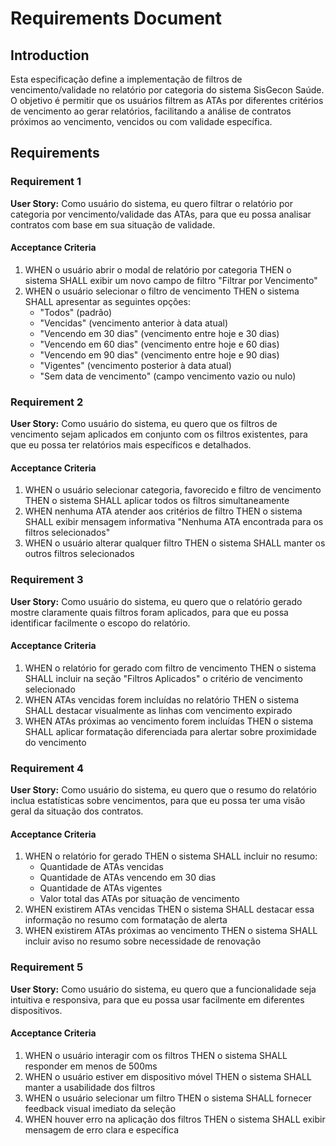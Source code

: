 # Requirements Document

## Introduction

Esta especificação define a implementação de filtros de vencimento/validade no relatório por categoria do sistema SisGecon Saúde. O objetivo é permitir que os usuários filtrem as ATAs por diferentes critérios de vencimento ao gerar relatórios, facilitando a análise de contratos próximos ao vencimento, vencidos ou com validade específica.

## Requirements

### Requirement 1

**User Story:** Como usuário do sistema, eu quero filtrar o relatório por categoria por vencimento/validade das ATAs, para que eu possa analisar contratos com base em sua situação de validade.

#### Acceptance Criteria

1. WHEN o usuário abrir o modal de relatório por categoria THEN o sistema SHALL exibir um novo campo de filtro "Filtrar por Vencimento"
2. WHEN o usuário selecionar o filtro de vencimento THEN o sistema SHALL apresentar as seguintes opções:
   - "Todos" (padrão)
   - "Vencidas" (vencimento anterior à data atual)
   - "Vencendo em 30 dias" (vencimento entre hoje e 30 dias)
   - "Vencendo em 60 dias" (vencimento entre hoje e 60 dias)
   - "Vencendo em 90 dias" (vencimento entre hoje e 90 dias)
   - "Vigentes" (vencimento posterior à data atual)
   - "Sem data de vencimento" (campo vencimento vazio ou nulo)

### Requirement 2

**User Story:** Como usuário do sistema, eu quero que os filtros de vencimento sejam aplicados em conjunto com os filtros existentes, para que eu possa ter relatórios mais específicos e detalhados.

#### Acceptance Criteria

1. WHEN o usuário selecionar categoria, favorecido e filtro de vencimento THEN o sistema SHALL aplicar todos os filtros simultaneamente
2. WHEN nenhuma ATA atender aos critérios de filtro THEN o sistema SHALL exibir mensagem informativa "Nenhuma ATA encontrada para os filtros selecionados"
3. WHEN o usuário alterar qualquer filtro THEN o sistema SHALL manter os outros filtros selecionados

### Requirement 3

**User Story:** Como usuário do sistema, eu quero que o relatório gerado mostre claramente quais filtros foram aplicados, para que eu possa identificar facilmente o escopo do relatório.

#### Acceptance Criteria

1. WHEN o relatório for gerado com filtro de vencimento THEN o sistema SHALL incluir na seção "Filtros Aplicados" o critério de vencimento selecionado
2. WHEN ATAs vencidas forem incluídas no relatório THEN o sistema SHALL destacar visualmente as linhas com vencimento expirado
3. WHEN ATAs próximas ao vencimento forem incluídas THEN o sistema SHALL aplicar formatação diferenciada para alertar sobre proximidade do vencimento

### Requirement 4

**User Story:** Como usuário do sistema, eu quero que o resumo do relatório inclua estatísticas sobre vencimentos, para que eu possa ter uma visão geral da situação dos contratos.

#### Acceptance Criteria

1. WHEN o relatório for gerado THEN o sistema SHALL incluir no resumo:
   - Quantidade de ATAs vencidas
   - Quantidade de ATAs vencendo em 30 dias
   - Quantidade de ATAs vigentes
   - Valor total das ATAs por situação de vencimento
2. WHEN existirem ATAs vencidas THEN o sistema SHALL destacar essa informação no resumo com formatação de alerta
3. WHEN existirem ATAs próximas ao vencimento THEN o sistema SHALL incluir aviso no resumo sobre necessidade de renovação

### Requirement 5

**User Story:** Como usuário do sistema, eu quero que a funcionalidade seja intuitiva e responsiva, para que eu possa usar facilmente em diferentes dispositivos.

#### Acceptance Criteria

1. WHEN o usuário interagir com os filtros THEN o sistema SHALL responder em menos de 500ms
2. WHEN o usuário estiver em dispositivo móvel THEN o sistema SHALL manter a usabilidade dos filtros
3. WHEN o usuário selecionar um filtro THEN o sistema SHALL fornecer feedback visual imediato da seleção
4. WHEN houver erro na aplicação dos filtros THEN o sistema SHALL exibir mensagem de erro clara e específica